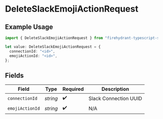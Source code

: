 # DeleteSlackEmojiActionRequest

## Example Usage

```typescript
import { DeleteSlackEmojiActionRequest } from "firehydrant-typescript-sdk/models/operations";

let value: DeleteSlackEmojiActionRequest = {
  connectionId: "<id>",
  emojiActionId: "<id>",
};
```

## Fields

| Field                 | Type                  | Required              | Description           |
| --------------------- | --------------------- | --------------------- | --------------------- |
| `connectionId`        | *string*              | :heavy_check_mark:    | Slack Connection UUID |
| `emojiActionId`       | *string*              | :heavy_check_mark:    | N/A                   |